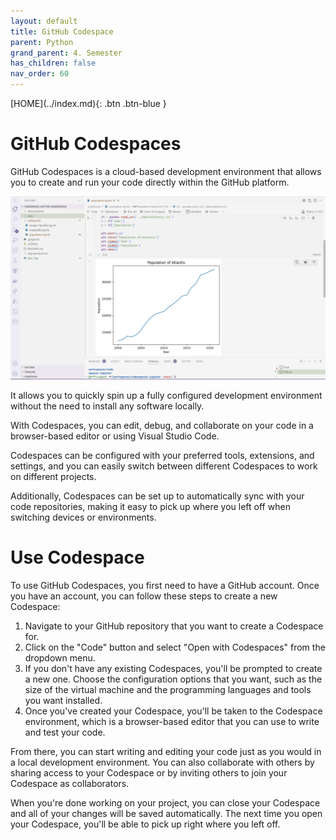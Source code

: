 ```yaml
---
layout: default
title: GitHub Codespace
parent: Python
grand_parent: 4. Semester
has_children: false
nav_order: 60
---
```


<span class="fs-1">
[HOME](../index.md){: .btn .btn-blue }
</span>

# GitHub Codespaces
GitHub Codespaces is a cloud-based development environment that allows you to create and run your code directly within the GitHub platform. 

![](./image/codespace.png)

It allows you to quickly spin up a fully configured development environment without the need to install any software locally. 

With Codespaces, you can edit, debug, and collaborate on your code in a browser-based editor or using Visual Studio Code.

Codespaces can be configured with your preferred tools, extensions, and settings, and you can easily switch between different Codespaces to work on different projects. 

Additionally, Codespaces can be set up to automatically sync with your code repositories, making it easy to pick up where you left off when switching devices or environments.

# Use Codespace
To use GitHub Codespaces, you first need to have a GitHub account. Once you have an account, you can follow these steps to create a new Codespace:

1. Navigate to your GitHub repository that you want to create a Codespace for.
2. Click on the "Code" button and select "Open with Codespaces" from the dropdown menu.
3. If you don't have any existing Codespaces, you'll be prompted to create a new one. Choose the configuration options that you want, such as the size of the virtual machine and the programming languages and tools you want installed.
4. Once you've created your Codespace, you'll be taken to the Codespace environment, which is a browser-based editor that you can use to write and test your code.

From there, you can start writing and editing your code just as you would in a local development environment. You can also collaborate with others by sharing access to your Codespace or by inviting others to join your Codespace as collaborators.

When you're done working on your project, you can close your Codespace and all of your changes will be saved automatically. The next time you open your Codespace, you'll be able to pick up right where you left off.